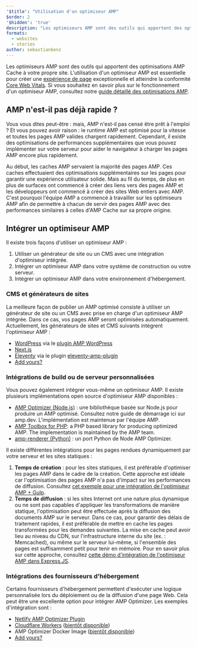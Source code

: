 ```yaml
---
'$title': "Utilisation d'un optimiseur AMP"
$order: 2
'$hidden': 'true'
description: "Les optimiseurs AMP sont des outils qui apportent des optimisations AMP Cache à votre propre site. L'utilisation d'un optimiseur AMP est essentielle pour créer une expérience de page exceptionnelle et atteindre la conformité Core Web Vitals. Ce guide explique comment utiliser au mieux un optimiseur AMP pour optimiser vos pages AMP."
formats:
  - websites
  - stories
author: sebastianbenz
---
```


Les optimiseurs AMP sont des outils qui apportent des optimisations AMP Cache à votre propre site. L'utilisation d'un optimiseur AMP est essentielle pour créer une [expérience de page](https://developers.google.com/search/docs/guides/page-experience) exceptionnelle et atteindre la conformité [Core Web Vitals](https://web.dev/vitals/). Si vous souhaitez en savoir plus sur le fonctionnement d'un optimiseur AMP, consultez notre [guide détaillé des optimisations AMP](explainer.md).

## AMP n'est-il pas déjà rapide ?

Vous vous dites peut-être : mais, AMP n'est-il pas censé être prêt à l'emploi ? Et vous pouvez avoir raison : le runtime AMP est optimisé pour la vitesse et toutes les pages AMP valides chargent rapidement. Cependant, il existe des optimisations de performances supplémentaires que vous pouvez implémenter sur votre serveur pour aider le navigateur à charger les pages AMP encore plus rapidement.

Au début, les caches AMP servaient la majorité des pages AMP. Ces caches effectuaient des optimisations supplémentaires sur les pages pour garantir une expérience utilisateur solide. Mais au fil du temps, de plus en plus de surfaces ont commencé à créer des liens vers des pages AMP et les développeurs ont commencé à créer des sites Web entiers avec AMP. C'est pourquoi l'équipe AMP a commencé à travailler sur les optimiseurs AMP afin de permettre à chacun de servir des pages AMP avec des performances similaires à celles d'AMP Cache sur sa propre origine.

## Intégrer un optimiseur AMP

Il existe trois façons d'utiliser un optimiseur AMP :

1. Utiliser un générateur de site ou un CMS avec une intégration d'optimiseur intégrée.
2. Intégrer un optimiseur AMP dans votre système de construction ou votre serveur.
3. Intégrer un optimiseur AMP dans votre environnement d'hébergement.

### CMS et générateurs de sites

La meilleure façon de publier un AMP optimisé consiste à utiliser un générateur de site ou un CMS avec prise en charge d'un optimiseur AMP intégrée. Dans ce cas, vos pages AMP seront optimisées automatiquement. Actuellement, les générateurs de sites et CMS suivants intègrent l'optimiseur AMP :

- [WordPress](https://wordpress.org/) via le [plugin AMP WordPress](https://wordpress.org/plugins/amp/)
- [Next.js](https://nextjs.org/docs/api-reference/next/amp)
- [Eleventy](https://www.11ty.dev/) via le plugin [eleventy-amp-plugin](https://blog.amp.dev/2020/07/28/introducing-the-eleventy-amp-plugin/)
- [Add yours?](https://github.com/ampproject/amp.dev/issues/new?assignees=&labels=Category%3A+Content%2C+Status%3A+Pending+Triage&template=content.md&title=)

### Intégrations de build ou de serveur personnalisées

Vous pouvez également intégrer vous-même un optimiseur AMP. Il existe plusieurs implémentations open source d'optimiseur AMP disponibles :

- [AMP Optimizer (Node.js)](node-amp-optimizer.md) : une bibliothèque basée sur Node.js pour produire un AMP optimisé. Consultez notre guide de démarrage ici sur amp.dev. L'implémentation est maintenue par l'équipe AMP.
- [AMP Toolbox for PHP](https://github.com/ampproject/amp-toolbox-php): a PHP based library for producing optimized AMP. The implementation is maintained by the AMP team.
- [amp-renderer (Python)](https://github.com/chasefinch/amp-renderer) : un port Python de Node AMP Optimizer.

Il existe différentes intégrations pour les pages rendues dynamiquement par votre serveur et les sites statiques :

1. **Temps de création** : pour les sites statiques, il est préférable d'optimiser les pages AMP dans le cadre de la création. Cette approche est idéale car l'optimisation des pages AMP n'a pas d'impact sur les performances de diffusion. Consultez [cet exemple pour une intégration de l'optimiseur AMP + Gulp](https://github.com/ampproject/amp-toolbox/tree/main/packages/optimizer/demo/gulp).
2. **Temps de diffusion** : si les sites Internet ont une nature plus dynamique ou ne sont pas capables d'appliquer les transformations de manière statique, l'optimisation peut être effectuée après la diffusion des documents AMP sur le serveur. Dans ce cas, pour garantir des délais de traitement rapides, il est préférable de mettre en cache les pages transformées pour les demandes suivantes. La mise en cache peut avoir lieu au niveau du CDN, sur l'infrastructure interne du site (ex. : Memcached), ou même sur le serveur lui-même, si l'ensemble des pages est suffisamment petit pour tenir en mémoire. Pour en savoir plus sur cette approche, consultez [cette démo d'intégration de l'optimiseur AMP dans Express.JS](https://github.com/ampproject/amp-toolbox/tree/main/packages/optimizer/demo/express).

### Intégrations des fournisseurs d'hébergement

Certains fournisseurs d'hébergement permettent d'exécuter une logique personnalisée lors du déploiement ou de la diffusion d'une page Web. Cela peut être une excellente option pour intégrer AMP Optimizer. Les exemples d'intégration sont :

- [Netlify AMP Optimizer Plugin](https://github.com/martinbean/netlify-plugin-amp-server-side-rendering#amp-server-side-rendering-netlify-plugin)
- [Cloudflare Workers](https://workers.cloudflare.com/) ([bientôt disponible](https://github.com/ampproject/amp-toolbox/issues/878))
- AMP Optimizer Docker Image ([bientôt disponible](https://github.com/ampproject/amp-toolbox/issues/879))
- [Add yours?](https://github.com/ampproject/amp.dev/issues/new?assignees=&labels=Category%3A+Content%2C+Status%3A+Pending+Triage&template=content.md&title=)
